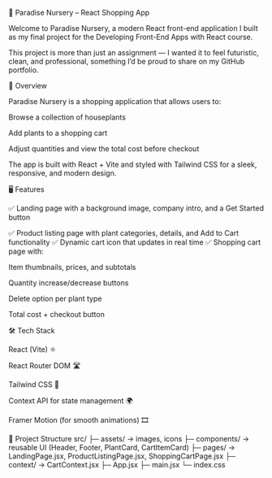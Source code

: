 🌱 Paradise Nursery – React Shopping App

Welcome to Paradise Nursery, a modern React front-end application I built as my final project for the Developing Front-End Apps with React course.

This project is more than just an assignment — I wanted it to feel futuristic, clean, and professional, something I’d be proud to share on my GitHub portfolio.

🚀 Overview

Paradise Nursery is a shopping application that allows users to:

Browse a collection of houseplants

Add plants to a shopping cart

Adjust quantities and view the total cost before checkout

The app is built with React + Vite and styled with Tailwind CSS for a sleek, responsive, and modern design.

🖥️ Features

✅ Landing page with a background image, company intro, and a Get Started button

✅ Product listing page with plant categories, details, and Add to Cart functionality
✅ Dynamic cart icon that updates in real time
✅ Shopping cart page with:

Item thumbnails, prices, and subtotals

Quantity increase/decrease buttons

Delete option per plant type

Total cost + checkout button

🛠️ Tech Stack

React (Vite) ⚛️

React Router DOM 🛣️

Tailwind CSS 🎨

Context API for state management 🌍

Framer Motion (for smooth animations) 🎞️

📂 Project Structure
src/
 ├─ assets/       → images, icons
 ├─ components/   → reusable UI (Header, Footer, PlantCard, CartItemCard)
 ├─ pages/        → LandingPage.jsx, ProductListingPage.jsx, ShoppingCartPage.jsx
 ├─ context/      → CartContext.jsx
 ├─ App.jsx
 ├─ main.jsx
 └─ index.css
